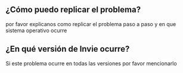 ## ¿Cómo puedo replicar el problema?
por favor explicanos como replicar el problema paso a paso y en que sistema operativo ocurre
## ¿En qué versión de Invie ocurre?
Si este problema ocurre en todas las versiones por favor mencionarlo
